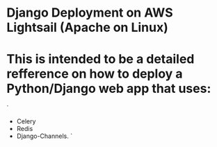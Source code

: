 # Django Deployment on AWS Lightsail (Apache on Linux)

# This is intended to be a detailed refference on how to deploy a Python/Django web app that uses:
`
* Celery
* Redis
* Django-Channels.
`
